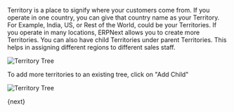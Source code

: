 Territory is a place to signify where your customers come from. If you operate
in one country, you can give that country name as your Territory. For Example,
India, US, or Rest of the World, could be your Territories. If you operate in
many locations, ERPNext allows you to create more Territories. You can also
have child Territories under parent Territories. This helps in assigning
different regions to different sales staff.

![Territory Tree](/assets/manual_erpnext_com/old_images/erpnext/territory-tree.png)

To add more territories to an existing tree, click on "Add Child"

![Territory Tree](/assets/manual_erpnext_com/old_images/erpnext/territory-tree-1.png)

{next}
